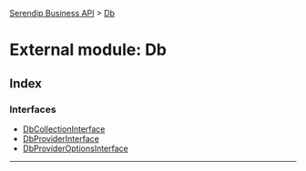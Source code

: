 [Serendip Business API](../README.md) > [Db](../modules/db.md)

# External module: Db

## Index

### Interfaces

* [DbCollectionInterface](../interfaces/db.dbcollectioninterface.md)
* [DbProviderInterface](../interfaces/db.dbproviderinterface.md)
* [DbProviderOptionsInterface](../interfaces/db.dbprovideroptionsinterface.md)

---

